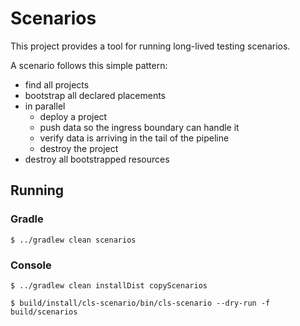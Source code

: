 # Scenarios

This project provides a tool for running long-lived testing scenarios.

A scenario follows this simple pattern:

- find all projects
- bootstrap all declared placements
- in parallel
  - deploy a project
  - push data so the ingress boundary can handle it
  - verify data is arriving in the tail of the pipeline
  - destroy the project
- destroy all bootstrapped resources

## Running

### Gradle

```shell
$ ../gradlew clean scenarios
```

### Console

```shell
$ ../gradlew clean installDist copyScenarios
```

```shell
$ build/install/cls-scenario/bin/cls-scenario --dry-run -f build/scenarios
```

